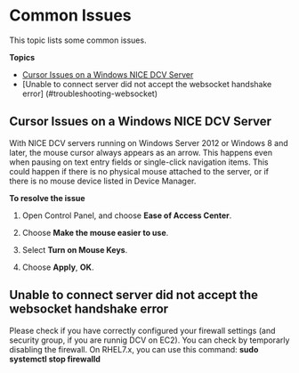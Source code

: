 # Common Issues<a name="troubleshooting-issues"></a>

This topic lists some common issues\.

**Topics**
+ [Cursor Issues on a Windows NICE DCV Server](#troubleshooting-issues-cursor)
+ [Unable to connect server did not accept the websocket handshake error] (#troubleshooting-websocket)

## Cursor Issues on a Windows NICE DCV Server<a name="troubleshooting-issues-cursor"></a>

With NICE DCV servers running on Windows Server 2012 or Windows 8 and later, the mouse cursor always appears as an arrow\. This happens even when pausing on text entry fields or single\-click navigation items\. This could happen if there is no physical mouse attached to the server, or if there is no mouse device listed in Device Manager\.

**To resolve the issue**

1. Open Control Panel, and choose **Ease of Access Center**\.

1. Choose **Make the mouse easier to use**\.

1. Select **Turn on Mouse Keys**\. 

1. Choose **Apply**, **OK**\.

## Unable to connect server did not accept the websocket handshake error<a name="troubleshooting-websocket"></a>

Please check if you have correctly configured your firewall settings (and security group, if you are runnig DCV on EC2).
You can check by temporarly disabling the firewall. On RHEL7.x, you can use this command: **sudo systemctl stop firewalld**

